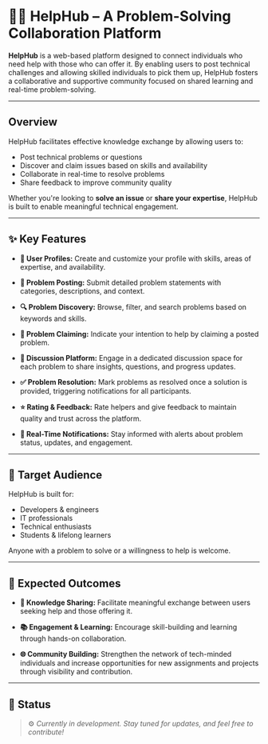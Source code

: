 
# 🤝🤝 HelpHub – A Problem-Solving Collaboration Platform

**HelpHub** is a web-based platform designed to connect individuals who need help with those who can offer it. By enabling users to post technical challenges and allowing skilled individuals to pick them up, HelpHub fosters a collaborative and supportive community focused on shared learning and real-time problem-solving.

---

## Overview

HelpHub facilitates effective knowledge exchange by allowing users to:

* Post technical problems or questions
* Discover and claim issues based on skills and availability
* Collaborate in real-time to resolve problems
* Share feedback to improve community quality

Whether you're looking to **solve an issue** or **share your expertise**, HelpHub is built to enable meaningful technical engagement.

---

## ✨ Key Features

* **👤 User Profiles:**
  Create and customize your profile with skills, areas of expertise, and availability.

* **📝 Problem Posting:**
  Submit detailed problem statements with categories, descriptions, and context.

* **🔍 Problem Discovery:**
  Browse, filter, and search problems based on keywords and skills.

* **📌 Problem Claiming:**
  Indicate your intention to help by claiming a posted problem.

* **💬 Discussion Platform:**
  Engage in a dedicated discussion space for each problem to share insights, questions, and progress updates.

* **✅ Problem Resolution:**
  Mark problems as resolved once a solution is provided, triggering notifications for all participants.

* **⭐ Rating & Feedback:**
  Rate helpers and give feedback to maintain quality and trust across the platform.

* **🔔 Real-Time Notifications:**
  Stay informed with alerts about problem status, updates, and engagement.

---

## 🎯 Target Audience

HelpHub is built for:

* Developers & engineers
* IT professionals
* Technical enthusiasts
* Students & lifelong learners

Anyone with a problem to solve or a willingness to help is welcome.

---

## 🎯 Expected Outcomes

* **🤝 Knowledge Sharing:**
  Facilitate meaningful exchange between users seeking help and those offering it.

* **📚 Engagement & Learning:**
  Encourage skill-building and learning through hands-on collaboration.

* **🌐 Community Building:**
  Strengthen the network of tech-minded individuals and increase opportunities for new assignments and projects through visibility and contribution.

---

## 📌 Status

> ⚙️ *Currently in development. Stay tuned for updates, and feel free to contribute!*


